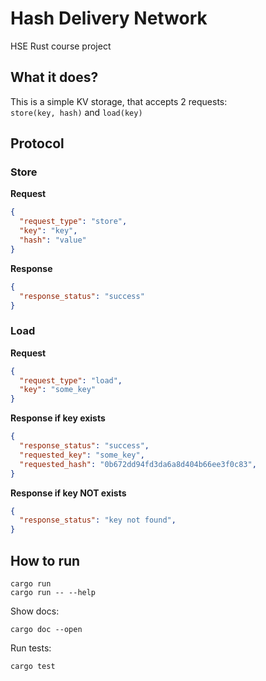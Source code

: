 # Hash Delivery Network
HSE Rust course project
## What it does?
This is a simple KV storage, that accepts 2 requests:  
```store(key, hash)``` and ```load(key)```
## Protocol
### Store
**Request**
```json lines
{
  "request_type": "store",
  "key": "key",
  "hash": "value"
}
```
**Response**
```json lines
{
  "response_status": "success"
}
```
### Load
**Request**
```json lines
{
  "request_type": "load",
  "key": "some_key"
} 
```
**Response if key exists**
```json lines
{
  "response_status": "success",
  "requested_key": "some_key",
  "requested_hash": "0b672dd94fd3da6a8d404b66ee3f0c83",
}
```
**Response if key NOT exists**
```json lines
{
  "response_status": "key not found",
}
```

## How to run
```shell
cargo run
cargo run -- --help
```
Show docs:
```shell
cargo doc --open
```

Run tests:
```shell
cargo test
```